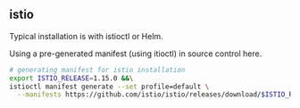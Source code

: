 ## istio

Typical installation is with istioctl or Helm.

Using a pre-generated manifest (using itioctl) in source control here.

```bash
# generating manifest for istio installation
export ISTIO_RELEASE=1.15.0 &&\
istioctl manifest generate --set profile=default \
  --manifests https://github.com/istio/istio/releases/download/$ISTIO_RELEASE/istio-$ISTIO_RELEASE-linux-amd64.tar.gz > ./k8s/apps-manifests/istio/istio-$ISTIO_RELEASE.yaml
```